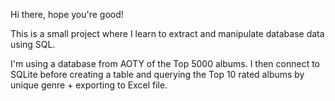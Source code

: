Hi there, hope you're good!

This is a small project where I learn to extract and manipulate database data using SQL.

I'm using a database from AOTY of the Top 5000 albums. I then connect to SQLite before creating a table and querying the Top 10 rated albums by unique genre + exporting to Excel file.
